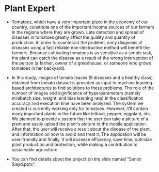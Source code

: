 # Plant Expert
-    Tomatoes, which have a very important place in the economy of our country, constitute one of the important income sources of our farmers in the regions where they are grown. Late detection and spread of diseases in tomatoes greatly affect the quality and quantity of production. In order to counteract the problem, early diagnosis of diseases using a fast reliable non-destructive method will benefit the farmers. Because cultivating tomatoes is as sensitive as a simple task, the plant can catch the disease as a result of the wrong intervention of the person (a farmer, owner of a greenhouse, or someone who grows tomatoes in her backyard). 

-    In this study, images of tomato leaves (9 diseases and a healthy class) obtained from tomato dataset is provided as input to machine learning-based architectures to find solutions to these problems. The role of the number of images and significance of hyperparameters (namely minibatch size, weight, and bias learning rate) in the classification accuracy and execution time have been analyzed. The system we created is currently working only for tomatoes. However, it’ll contain many important plants in the future like lettuce, pepper, eggplant, etc. We planned to provide a system that the user can take a picture of a plant and easily upload the plant's picture to the mobile application. After that, the user will receive a result about the disease of the plant, and information on how to avoid and treat it. The application will be user-friendly and finally, it will increase efficiency, save time, optimize plant production and protection, while making a contribution to sustainable agriculture.

-    You can find details about the project on the slide named "Senior Slayd.pptx".
